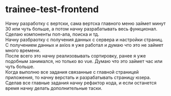 # trainee-test-frontend
Начну разработку с вертски, сама вертска главного меню займет минут 30 или чуть больше, а потом начну разрабатывать весь функционал. <br>
Сделаю компоненты поп-апа, поиска и тд. <br>
Начну разбраотку с получения данных с сервера и настройки страниц. С получением данных и axios я уже работал и думаю что это не займет много времени. <br>
После всего это начну реализовывать сортировку, ранее я уже подобным занимался, но только во vue. Думаю что это займет час или чуть больше. <br>
Когда выполню все задания связанные с главной страницей приложения, то начну верстать и разрабатывать страницу юзера. <br>
Сделав все главные задания начну рефактор кода, и если останется время начну делать дополнительные таски.
